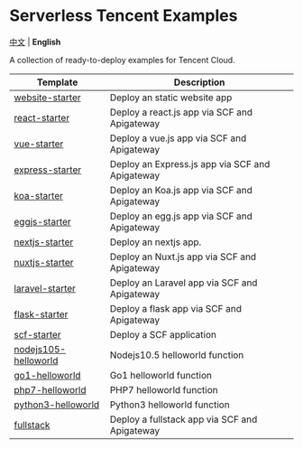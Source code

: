 # Serverless Tencent Examples

[中文](./README.md) | **English**

A collection of ready-to-deploy examples for Tencent Cloud.

| Template | Description |
| --- | --- |
| [website-starter](./website-starter) | Deploy an static website app |
| [react-starter](./react-starter) | Deploy a react.js app via SCF and Apigateway |
| [vue-starter](./vue-starter) | Deploy a vue.js app via SCF and Apigateway|
| [express-starter](./express-starter) | Deploy an Express.js app via SCF and Apigateway |
| [koa-starter](./koa-starter) | Deploy an Koa.js app via SCF and Apigateway |
| [eggjs-starter](./egg-starter) | Deploy an egg.js app via SCF and Apigateway |
| [nextjs-starter](./nextjs-starter) | Deploy an nextjs app. |
| [nuxtjs-starter](./nuxtjs-starter) | Deploy an Nuxt.js app via SCF and Apigateway |
| [laravel-starter](./laravel-starter) | Deploy an Laravel app via SCF and Apigateway |
| [flask-starter](./flask-starter) | Deploy a flask app via SCF and Apigateway |
| [scf-starter](./scf-starter) | Deploy a SCF application |
| [nodejs105-helloworld](./nodejs105-helloworld) | Nodejs10.5 helloworld function |
| [go1-helloworld](./go1-helloworld) | Go1 helloworld function |
| [php7-helloworld](./php7-helloworld) | PHP7 helloworld function |
| [python3-helloworld](./python3-helloworld) | Python3 helloworld function |
| [fullstack](./fullstack) | Deploy a fullstack app via SCF and Apigateway |

